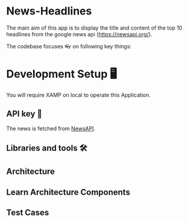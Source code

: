 # News-Headlines
The main aim of this app is to display the title and content of the top 10 headlines from the google news api (https://newsapi.org/).

The codebase focuses 👓 on following key things:








# Development Setup 🖥

You will require XAMP on local to operate this Application.

## API key 🔑

The news is fetched from [NewsAPI](https://newsapi.org/).


## Libraries and tools 🛠



## Architecture


## Learn Architecture Components



## Test Cases
